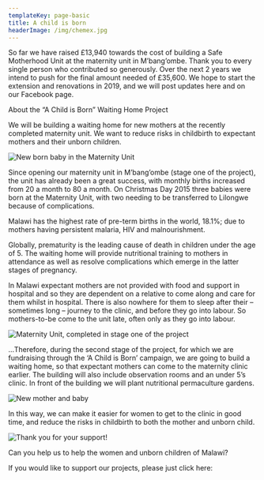 ```yaml
---
templateKey: page-basic
title: A child is born
headerImage: /img/chemex.jpg
---
```

So far we have raised £13,940 towards the cost of building a Safe Motherhood Unit at the maternity unit in M’bang’ombe. Thank you to every single person who contributed so generously. Over the next 2 years we intend to push for the final amount needed of £35,600. We hope to start the extension and renovations in 2019, and we will post updates here and on our Facebook page.

About the “A Child is Born” Waiting Home Project

We will be building a waiting home for new mothers at the recently completed maternity unit. We want to reduce risks in childbirth to expectant mothers and their unborn children.


![New born baby in the Maternity Unit](/img/img_8988.jpg "New born baby in the Maternity Unit")

Since opening our maternity unit in M’bang’ombe (stage one of the project), the unit has already been a great success, with monthly births increased from 20 a month to 80 a month. On Christmas Day 2015 three babies were born at the Maternity Unit, with two needing to be transferred to Lilongwe because of complications.

Malawi has the highest rate of pre-term births in the world, 18.1%; due to mothers having persistent malaria, HIV and malnourishment.

Globally, prematurity is the leading cause of death in children under the age of 5. The waiting home will provide nutritional training to mothers in attendance as well as resolve complications which emerge in the latter stages of pregnancy.

In Malawi expectant mothers are not provided with food and support in hospital and so they are dependent on a relative to come along and care for them whilst in hospital. There is also nowhere for them to sleep after their – sometimes long – journey to the clinic, and before they go into labour. So mothers-to-be come to the unit late, often only as they go into labour.


![Maternity Unit, completed in stage one of the project](/img/img_4993.jpg "Maternity Unit, completed in stage one of the project")

…Therefore, during the second stage of the project, for which we are fundraising through the ‘A Child is Born’ campaign, we are going to build a waiting home, so that expectant mothers can come to the maternity clinic earlier. The building will also include observation rooms and an under 5’s clinic. In front of the building we will plant nutritional permaculture gardens.

![New mother and baby](/img/malawi-2-036.jpg "New mother and baby")



In this way, we can make it easier for women to get to the clinic in good time, and reduce the risks in childbirth to both the mother and unborn child.

![Thank you for your support!](/img/paige-card.jpg "Thank you for your support!")

Can you help us to help the women and unborn children of Malawi?

If you would like to support our projects, please just click here:

